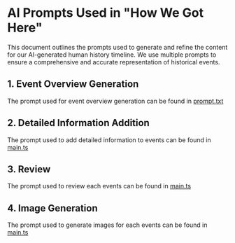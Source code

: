 # AI Prompts Used in "How We Got Here"

This document outlines the prompts used to generate and refine the content for our AI-generated human history timeline. We use multiple prompts to ensure a comprehensive and accurate representation of historical events.

## 1. Event Overview Generation

The prompt used for event overview generation can be found in [prompt.txt](/content/01-event-generation/prompt/prompt.txt)

## 2. Detailed Information Addition

The prompt used to add detailed information to events can be found in [main.ts](/content/02-detail-addition/scripts/main.ts)

## 3. Review

The prompt used to review each events can be found in [main.ts](/content/03-review/scripts/main.ts)

## 4. Image Generation

The prompt used to generate images for each events can be found in [main.ts](/content/04-image-generation/scripts/main.ts)

